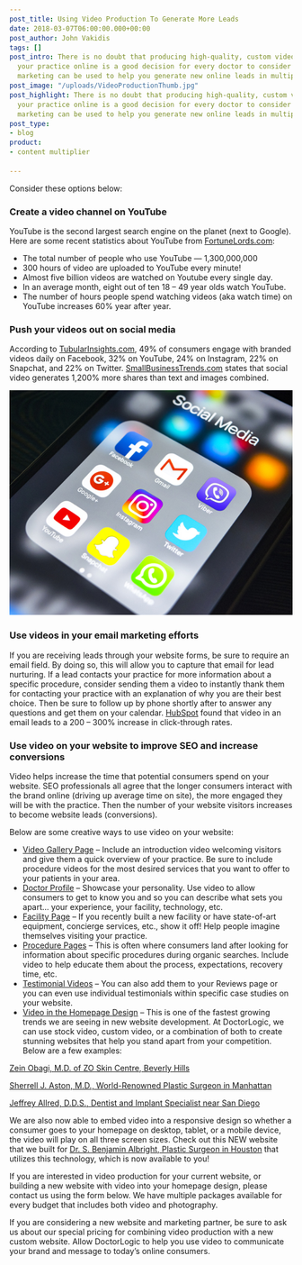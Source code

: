 ```yaml
---
post_title: Using Video Production To Generate More Leads
date: 2018-03-07T06:00:00.000+00:00
post_author: John Vakidis
tags: []
post_intro: There is no doubt that producing high-quality, custom videos to market
  your practice online is a good decision for every doctor to consider in 2018. Video
  marketing can be used to help you generate new online leads in multiple ways.
post_image: "/uploads/VideoProductionThumb.jpg"
post_highlight: There is no doubt that producing high-quality, custom videos to market
  your practice online is a good decision for every doctor to consider in 2018. Video
  marketing can be used to help you generate new online leads in multiple ways.
post_type:
- blog
product:
- content multiplier

---
```

Consider these options below:

### Create a video channel on YouTube

YouTube is the second largest search engine on the planet (next to Google). Here are some recent statistics about YouTube from [FortuneLords.com](https://fortunelords.com/youtube-statistics/):

* The total number of people who use YouTube — 1,300,000,000
* 300 hours of video are uploaded to YouTube every minute!
* Almost five billion videos are watched on Youtube every single day.
* In an average month, eight out of ten 18 – 49 year olds watch YouTube.
* The number of hours people spend watching videos (aka watch time) on YouTube increases 60% year after year.

### Push your videos out on social media

According to [TubularInsights.com](http://tubularinsights.com/sponsored-content-q2-2017-report/), 49% of consumers engage with branded videos daily on Facebook, 32% on YouTube, 24% on Instagram, 22% on Snapchat, and 22% on Twitter. [SmallBusinessTrends.com](https://smallbiztrends.com/2016/10/video-marketing-statistics.html) states that social video generates 1,200% more shares than text and images combined.

![Add your videos to social media.](/uploads/SocialMedia.jpg)

### Use videos in your email marketing efforts

If you are receiving leads through your website forms, be sure to require an email field. By doing so, this will allow you to capture that email for lead nurturing. If a lead contacts your practice for more information about a specific procedure, consider sending them a video to instantly thank them for contacting your practice with an explanation of why you are their best choice. Then be sure to follow up by phone shortly after to answer any questions and get them on your calendar. [HubSpot](https://blog.hubspot.com/marketing/video-marketing-statistics?__hstc=37514559.86908053a04deef209d41cbbf486b52a.1546876321479.1554916373535.1555293684484.57&__hssc=37514559.11.1555293684484&__hsfp=3887574263#sm.0000h4rgwfoa1fouwqm23llpma557) found that video in an email leads to a 200 – 300% increase in click-through rates.

### Use video on your website to improve SEO and increase conversions

Video helps increase the time that potential consumers spend on your website. SEO professionals all agree that the longer consumers interact with the brand online (driving up average time on site), the more engaged they will be with the practice. Then the number of your website visitors increases to become website leads (conversions).

Below are some creative ways to use video on your website:

* [Video Gallery Page](https://drjohnconnors.com/video) – Include an introduction video welcoming visitors and give them a quick overview of your practice. Be sure to include procedure videos for the most desired services that you want to offer to your patients in your area.
* [Doctor Profile](https://elevatemedicalspa.com/Videos/16080) – Showcase your personality. Use video to allow consumers to get to know you and so you can describe what sets you apart… your experience, your facility, technology, etc.
* [Facility Page](https://drmorales.com/Houston-TX-Office) – If you recently built a new facility or have state-of-art equipment, concierge services, etc., show it off! Help people imagine themselves visiting your practice.
* [Procedure Pages](https://elevatemedicalspa.com/Procedures/Breast/Breast-Augmentation-Dallas-TX) – This is often where consumers land after looking for information about specific procedures during organic searches. Include video to help educate them about the process, expectations, recovery time, etc.
* [Testimonial Videos](https://sarasotaplasticsurgery.com/Tanias-Story) – You can also add them to your Reviews page or you can even use individual testimonials within specific case studies on your website.
* [Video in the Homepage Design](https://doctorlogic.com/features/website-design/) – This is one of the fastest growing trends we are seeing in new website development. At DoctorLogic, we can use stock video, custom video, or a combination of both to create stunning websites that help you stand apart from your competition. Below are a few examples:

[Zein Obagi, M.D. of ZO Skin Centre, Beverly Hills](https://beverlyhills.zoskincentre.com/)

[Sherrell J. Aston, M.D., World-Renowned Plastic Surgeon in Manhattan](https://draston.com/)

[Jeffrey Allred, D.D.S., Dentist and Implant Specialist near San Diego](https://allreddental.com/)

We are also now able to embed video into a responsive design so whether a consumer goes to your homepage on desktop, tablet, or a mobile device, the video will play on all three screen sizes. Check out this NEW website that we built for [Dr. S. Benjamin Albright, Plastic Surgeon in Houston](https://albrightplasticsurgery.com/) that utilizes this technology, which is now available to you!

If you are interested in video production for your current website, or building a new website with video into your homepage design, please contact us using the form below. We have multiple packages available for every budget that includes both video and photography.

If you are considering a new website and marketing partner, be sure to ask us about our special pricing for combining video production with a new custom website. Allow DoctorLogic to help you use video to communicate your brand and message to today’s online consumers.